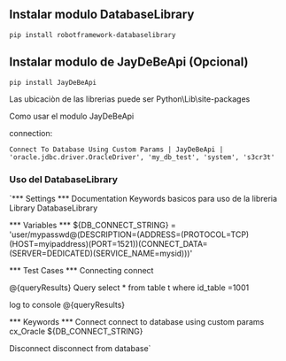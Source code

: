 ## Instalar modulo DatabaseLibrary

```console
pip install robotframework-databaselibrary
```

## Instalar modulo de JayDeBeApi (Opcional)

```console
pip install JayDeBeApi
```

Las ubicaciòn de las librerias puede ser Python\Lib\site-packages

Como usar el modulo JayDeBeApi

connection:

`Connect To Database Using Custom Params | JayDeBeApi | 'oracle.jdbc.driver.OracleDriver', 'my_db_test', 'system', 's3cr3t'
`


### Uso del DatabaseLibrary


`*** Settings ***
Documentation  Keywords basicos para uso de la libreria
Library  DatabaseLibrary

*** Variables ***
${DB_CONNECT_STRING} =  'user/mypasswd@(DESCRIPTION=(ADDRESS=(PROTOCOL=TCP)(HOST=myipaddress)(PORT=1521))(CONNECT_DATA=(SERVER=DEDICATED)(SERVICE_NAME=mysid)))'

*** Test Cases ***
Connecting
  connect

  @{queryResults}  Query  select * from table t where id_table =1001

  log to console  @{queryResults}

*** Keywords ***
Connect
    connect to database using custom params  cx_Oracle  ${DB_CONNECT_STRING}

Disconnect
    disconnect from database`